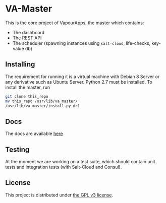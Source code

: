 # VA-Master
This is the core project of VapourApps, the master which contains:
* The dashboard
* The REST API
* The scheduler (spawning instances using `salt-cloud`, life-checks, key-value db)

## Installing
The requirement for running it is a virtual machine with Debian 8 Server or any derivative such as Ubuntu Server. Python 2.7 must be installed. To install the master, run

```bash
git clone this_repo
mv this_repo /usr/lib/va_master/
/usr/lib/va_master/install.py dc1
```

## Docs

The docs are available [here](docs/)

## Testing
At the moment we are working on a test suite, which should contain unit tests and integration tests (with Salt-Cloud and Consul).

## License
This project is distributed under [the GPL v3 license](http://www.gnu.org/licenses/gpl-3.0.en.html).

